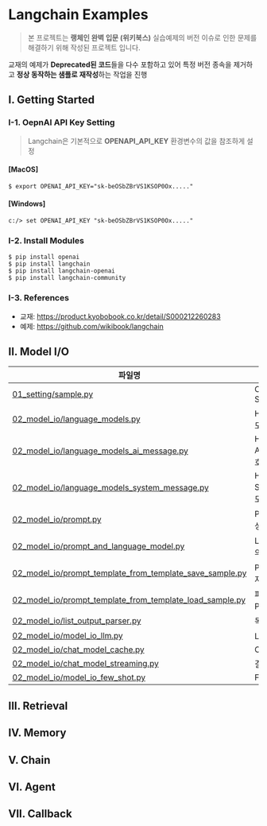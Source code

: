 # Langchain Examples

> 본 프로젝트는 __랭체인 완벽 입문 (위키북스)__ 실습예제의 버전 이슈로 인한 문제를 해결하기 위해 작성된 프로젝트 입니다.

교재의 예제가 **Deprecated된 코드**들을 다수 포함하고 있어 특정 버전 종속을 제거하고 **정상 동작하는 샘플로 재작성**하는 작업을 진행

## I. Getting Started

### I-1. OepnAI API Key Setting

> Langchain은 기본적으로 __OPENAPI_API_KEY__ 환경변수의 값을 참조하게 설정

#### [MacOS]

```shell
$ export OPENAI_API_KEY="sk-beOSbZBrVS1KSOP0Ox....."
```

#### [Windows]

```shell
c:/> set OPENAI_API_KEY "sk-beOSbZBrVS1KSOP0Ox....."
```

### I-2. Install Modules

```shell
$ pip install openai
$ pip install langchain
$ pip install langchain-openai
$ pip install langchain-community
```

### I-3. References

* 교재: https://product.kyobobook.co.kr/detail/S000212260283
* 예제: https://github.com/wikibook/langchain

## II. Model I/O

| 파일명 | 예제 설명 |
| --- | --- |
| [01_setting/sample.py](https://github.com/julio-space/hello-langchain-py/blob/main/01_setting/sample.py) | OpenAI ChatCompletion Sample |
| [02_model_io/language_models.py](https://github.com/julio-space/hello-langchain-py/blob/main/02_model_io/language_models.py) | HumanMessage를 이용해 모델 호출 |
| [02_model_io/language_models_ai_message.py](https://github.com/julio-space/hello-langchain-py/blob/main/02_model_io/language_models_ai_message.py) | HumanMessage / AIMessage를 이용해 모델 호출 |
| [02_model_io/language_models_system_message.py](https://github.com/julio-space/hello-langchain-py/blob/main/02_model_io/language_models_system_message.py) | HumanMessage / SystemMessage를 이용해 모델 호출 |
| [02_model_io/prompt.py](https://github.com/julio-space/hello-langchain-py/blob/main/02_model_io/prompt.py) | PromptTemplate 기본 생성 |
| [02_model_io/prompt_and_language_model.py](https://github.com/julio-space/hello-langchain-py/blob/main/02_model_io/prompt_and_language_model.py) | LLM과 PromptTemplate의 결합 |
| [02_model_io/prompt_template_from_template_save_sample.py](https://github.com/julio-space/hello-langchain-py/blob/main/02_model_io/prompt_template_from_template_save_sample.py) | PromptTemplate을 파일로 저장 |
| [02_model_io/prompt_template_from_template_load_sample.py](https://github.com/julio-space/hello-langchain-py/blob/main/02_model_io/prompt_template_from_template_load_sample.py) | 파일로 저장된 PromptTemplate을 로드 |
| [02_model_io/list_output_parser.py](https://github.com/julio-space/hello-langchain-py/blob/main/02_model_io/list_output_parser.py) | 목록 형식으로 결과 받기 |
| [02_model_io/model_io_llm.py](https://github.com/julio-space/hello-langchain-py/blob/main/02_model_io/model_io_llm.py) | LLM으로 다음 문장 예측 |
| [02_model_io/chat_model_cache.py](https://github.com/julio-space/hello-langchain-py/blob/main/02_model_io/chat_model_cache.py) | Caching |
| [02_model_io/chat_model_streaming.py](https://github.com/julio-space/hello-langchain-py/blob/main/02_model_io/chat_model_streaming.py) | 결과를 스트리밍 |
| [02_model_io/model_io_few_shot.py](https://github.com/julio-space/hello-langchain-py/blob/main/02_model_io/model_io_few_shot.py) | FewShotPromptTemplate |

## III. Retrieval


## IV. Memory


## V. Chain


## VI. Agent


## VII. Callback

